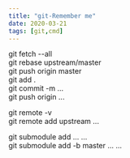 ```yaml
---
title: "git-Remember me"
date: 2020-03-21
tags: [git,cmd]
---
```

git fetch --all  
git rebase upstream/master  
git push origin master  
git add .  
git commit -m ...  
git push origin ...  
    
git remote -v  
git remote add upstream ...  
  
git submodule add ... ...  
git submodule add -b master ... ...  

